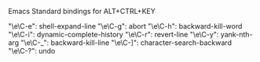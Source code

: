 Emacs Standard bindings for ALT+CTRL+KEY

"\e\C-e": shell-expand-line
"\e\C-g": abort
"\e\C-h": backward-kill-word
"\e\C-i": dynamic-complete-history
"\e\C-r": revert-line
"\e\C-y": yank-nth-arg
"\e\C-_": backward-kill-line
"\e\C-]": character-search-backward
"\e\C-?": undo
